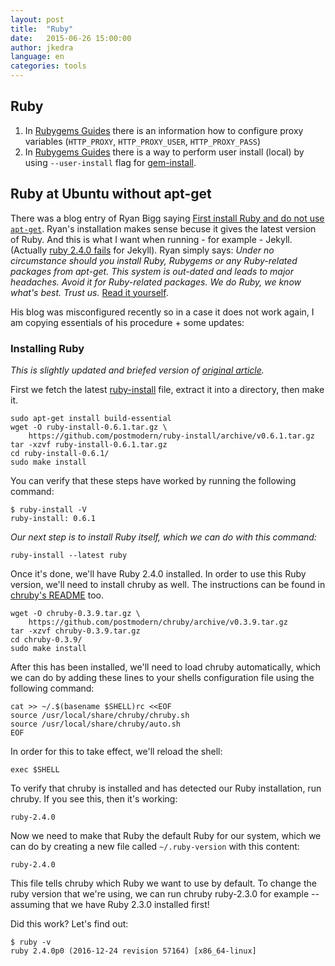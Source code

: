 ```yaml
---
layout: post
title:  "Ruby"
date:   2015-06-26 15:00:00
author: jkedra
language: en
categories: tools
---
```


## Ruby ##

1. In [Rubygems Guides][rgg-ref_env]
   there is an information how to configure proxy variables
   (`HTTP_PROXY`, `HTTP_PROXY_USER`, `HTTP_PROXY_PASS`)
2. In [Rubygems Guides][rgg-ref]
   there is a way to perform user install (local) by using
   `--user-install` flag for [gem-install][rgg-ref_inst].

## Ruby at Ubuntu without apt-get

There was a blog entry of Ryan Bigg saying 
[First install Ruby and do not use `apt-get`][rruby].
Ryan's installation makes sense becuse it gives the latest version of Ruby.
And this is what I want when running - for example - Jekyll.
(Actually [ruby 2.4.0 fails][ruby240fail] for Jekyll).
Ryan simply says:
_Under no circumstance should you install Ruby, Rubygems or any Ruby-related
packages from apt-get. This system is out-dated and leads to major headaches.
Avoid it for Ruby-related packages. We do Ruby, we know what's best. Trust us._
[Read it yourself][rruby].

His blog was misconfigured recently so in a case it does not work again,
I am copying essentials of his procedure + some updates:

### Installing Ruby

_This is slightly updated and briefed version of [original article][rruby]._

First we fetch the latest [ruby-install][rubyinstall] file, extract it into a
directory, then make it.

    sudo apt-get install build-essential
    wget -O ruby-install-0.6.1.tar.gz \
        https://github.com/postmodern/ruby-install/archive/v0.6.1.tar.gz
    tar -xzvf ruby-install-0.6.1.tar.gz
    cd ruby-install-0.6.1/
    sudo make install

You can verify that these steps have worked by running the following command:

    $ ruby-install -V
    ruby-install: 0.6.1

_Our next step is to install Ruby itself, which we can do with this command:_

    ruby-install --latest ruby

Once it's done, we'll have Ruby 2.4.0 installed. In order to use this Ruby
version, we'll need to install chruby as well. The instructions can be found in
[chruby's README][chruby] too.

    wget -O chruby-0.3.9.tar.gz \
        https://github.com/postmodern/chruby/archive/v0.3.9.tar.gz
    tar -xzvf chruby-0.3.9.tar.gz
    cd chruby-0.3.9/
    sudo make install
    
After this has been installed, we'll need to load chruby automatically, which
we can do by adding these lines to your shells configuration file using the
following command:

    cat >> ~/.$(basename $SHELL)rc <<EOF
    source /usr/local/share/chruby/chruby.sh
    source /usr/local/share/chruby/auto.sh
    EOF

In order for this to take effect, we'll reload the shell:

    exec $SHELL

To verify that chruby is installed and has detected our Ruby installation, run
chruby. If you see this, then it's working:

    ruby-2.4.0

Now we need to make that Ruby the default Ruby for our system, which we can do
by creating a new file called `~/.ruby-version` with this content:

    ruby-2.4.0

This file tells chruby which Ruby we want to use by default. To change the
ruby version that we're using, we can run chruby ruby-2.3.0 for example --
assuming that we have Ruby 2.3.0 installed first!

Did this work? Let's find out:

    $ ruby -v
    ruby 2.4.0p0 (2016-12-24 revision 57164) [x86_64-linux]

[rruby]:        http://ryanbigg.com/2014/10/ubuntu-ruby-ruby-install-chruby-and-you
[rubyinstall]:  https://github.com/postmodern/ruby-install#install
[chruby]:       https://github.com/postmodern/chruby#install
[ruby240fail]:  https://github.com/rails/rails/issues/27450
[rgg-ref]:      http://guides.rubygems.org/command-reference/
[rgg-ref_env]:  http://guides.rubygems.org/command-reference/#gem-environment
[rgg-ref_inst]: http://guides.rubygems.org/command-reference/#gem-install


